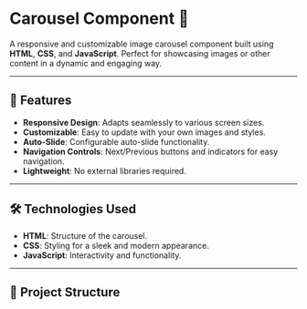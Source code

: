 # Carousel Component 🎠

A responsive and customizable image carousel component built using **HTML**, **CSS**, and **JavaScript**. Perfect for showcasing images or other content in a dynamic and engaging way.

---

## 🚀 Features

- **Responsive Design**: Adapts seamlessly to various screen sizes.
- **Customizable**: Easy to update with your own images and styles.
- **Auto-Slide**: Configurable auto-slide functionality.
- **Navigation Controls**: Next/Previous buttons and indicators for easy navigation.
- **Lightweight**: No external libraries required.

---

## 🛠️ Technologies Used

- **HTML**: Structure of the carousel.
- **CSS**: Styling for a sleek and modern appearance.
- **JavaScript**: Interactivity and functionality.

---

## 📂 Project Structure

